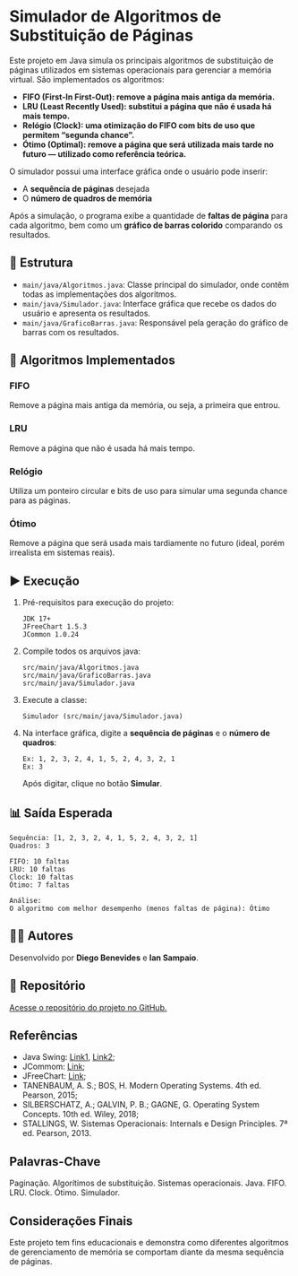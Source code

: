 # Simulador de Algoritmos de Substituição de Páginas

Este projeto em Java simula os principais algoritmos de substituição de páginas utilizados em sistemas operacionais para gerenciar a memória virtual. São implementados os algoritmos:

- **FIFO (First-In First-Out): remove a página mais antiga da memória.**
- **LRU (Least Recently Used): substitui a página que não é usada há mais tempo.**
- **Relógio (Clock):  uma otimização do FIFO com bits de uso que permitem “segunda chance”.**
- **Ótimo (Optimal): remove a página que será utilizada mais tarde no futuro — utilizado como referência teórica.**

O simulador possui uma interface gráfica onde o usuário pode inserir:
- A **sequência de páginas** desejada
- O **número de quadros de memória**

Após a simulação, o programa exibe a quantidade de **faltas de página** para cada algoritmo, bem como um **gráfico de barras colorido** comparando os resultados.

## 📂 Estrutura

- `main/java/Algoritmos.java`: Classe principal do simulador, onde contêm todas as implementações dos algoritmos.
- `main/java/Simulador.java`: Interface gráfica que recebe os dados do usuário e apresenta os resultados.
- `main/java/GraficoBarras.java`: Responsável pela geração do gráfico de barras com os resultados.

## 🧠 Algoritmos Implementados

### FIFO
Remove a página mais antiga da memória, ou seja, a primeira que entrou.

### LRU
Remove a página que não é usada há mais tempo.

### Relógio
Utiliza um ponteiro circular e bits de uso para simular uma segunda chance para as páginas.

### Ótimo
Remove a página que será usada mais tardiamente no futuro (ideal, porém irrealista em sistemas reais).

## ▶️ Execução

1. Pré-requisitos para execução do projeto:
   ```
   JDK 17+
   JFreeChart 1.5.3
   JCommon 1.0.24

2. Compile todos os arquivos java:
   ```
   src/main/java/Algoritmos.java
   src/main/java/GraficoBarras.java 
   src/main/java/Simulador.java
   ```

3. Execute a classe:
   ```
   Simulador (src/main/java/Simulador.java)
   ```
   
4. Na interface gráfica, digite a **sequência de páginas** e o **número de quadros**:
   ```
   Ex: 1, 2, 3, 2, 4, 1, 5, 2, 4, 3, 2, 1
   Ex: 3
   ```
   Após digitar, clique no botão **Simular**.

## 📊 Saída Esperada

   ```
   Sequência: [1, 2, 3, 2, 4, 1, 5, 2, 4, 3, 2, 1]
Quadros: 3

FIFO: 10 faltas
LRU: 10 faltas
Clock: 10 faltas
Ótimo: 7 faltas

Análise:
O algoritmo com melhor desempenho (menos faltas de página): Ótimo
   ```

## 👨‍💻 Autores
Desenvolvido por **Diego Benevides** e **Ian Sampaio**.

## 🔗 Repositório

[Acesse o repositório do projeto no GitHub.](https://github.com/diegobenevidss/Simulador-de-Algoritmos-de-Substitui-o-de-P-ginas)
 
## **Referências**
- Java Swing: [Link1](https://docs.oracle.com/javase/tutorial/uiswing/), [Link2](https://www.devmedia.com.br/introducao-a-interface-gui-no-java/25646);
- JCommom: [Link](https://www.jfree.org/jcommon/);
- JFreeChart: [Link](https://www.jfree.org/jfreechart/);
- TANENBAUM, A. S.; BOS, H. Modern Operating Systems. 4th ed. Pearson, 2015;
- SILBERSCHATZ, A.; GALVIN, P. B.; GAGNE, G. Operating System Concepts. 10th ed. Wiley, 2018;
- STALLINGS, W. Sistemas Operacionais: Internals e Design Principles. 7ª ed. Pearson, 2013.

## **Palavras-Chave**
Paginação. Algorítimos de substituição. Sistemas operacionais. Java. FIFO. LRU. Clock. Ótimo. Simulador.

## Considerações Finais
Este projeto tem fins educacionais e demonstra como diferentes algoritmos de gerenciamento de memória se comportam diante da mesma sequência de páginas.